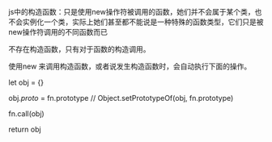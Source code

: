 js中的构造函数：只是使用new操作符被调用的函数，她们并不会属于某个类，也不会实例化一个类，实际上她们甚至都不能说是一种特殊的函数类型，它们只是被new操作符调用的不同函数而已

不存在构造函数，只有对于函数的构造调用。

使用new 来调用构造函数，或者说发生构造函数时，会自动执行下面的操作。

let obj = {}

obj._proto_ = fn.prototype // Object.setPrototypeOf(obj, fn.prototype)

fn.call(obj)

return obj